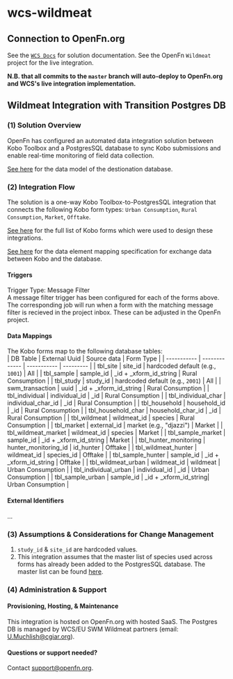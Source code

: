 # wcs-wildmeat


## Connection to OpenFn.org
See the [`WCS Docs`](https://openfn.github.io/wcs/wildmeat/) for solution documentation. See the OpenFn `Wildmeat` project for the live integration. 

**N.B. that all commits to the `master` branch will auto-deploy to OpenFn.org and WCS's live integration implementation.**

## Wildmeat Integration with Transition Postgres DB
### (1) Solution Overview
OpenFn has configured an automated data integration solution between Kobo Toolbox and a PostgresSQL database to sync Kobo submissions and enable real-time monitoring of field data collection.

[See here](https://drive.google.com/file/d/1H6x0S-b6BOqVKN41i99c7mVjyk_YACrT/view?usp=sharing) for the data model of the destionation database. 



### (2) Integration Flow
The solution is a one-way Kobo Toolbox-to-PostgresSQL integration that connects the following Kobo form types:
`Urban Consumption`,
`Rural Consumption`,
`Market`,
`Offtake`.

[See here](https://docs.google.com/spreadsheets/d/1qfniuXap7tyjf9sZZN1M1Hn7nzGfvs_twhcxzjRV8QQ/edit#gid=0) for the full list of Kobo forms which were used to design these integrations.

[See here](https://docs.google.com/spreadsheets/d/1qfniuXap7tyjf9sZZN1M1Hn7nzGfvs_twhcxzjRV8QQ/edit#gid=0) for the data element mapping specification for exchange data between Kobo and the database.


#### Triggers
Trigger Type: Message Filter  
A message filter trigger has been configured for each of the forms above. The corresponding job will run when a form with the matching message filter is recieved in the project inbox. These can be adjusted in the OpenFn project.

#### Data Mappings
The Kobo forms map to the following database tables:  
| DB Table    | External Uuid | Source data | Form Type |
| ----------- | ------------- | ----------- | --------- |
| tbl_site | site_id | hardcoded default (e.g., `1001`) | All |
| tbl_sample  | sample_id | _id + _xform_id_string | Rural Consumption |
| tbl_study | study_id | hardcoded default (e.g., `2001`) | All |
| swm_transaction | uuid | _id + _xform_id_string | Rural Consumption |
| tbl_individual | individual_id | _id | Rural Consumption |
| tbl_individual_char | individual_char_id | _id | Rural Consumption |
| tbl_household | household_id | _id | Rural Consumption |
| tbl_household_char | household_char_id | _id | Rural Consumption |
| tbl_wildmeat | wildmeat_id | species | Rural Consumption |
| tbl_market | external_id | market (e.g., "djazzi") | Market |
| tbl_wildmeat_market | wildmeat_id | species | Market |
| tbl_sample_market | sample_id | _id + _xform_id_string | Market |
| tbl_hunter_monitoring | hunter_monitoring_id | id_hunter | Offtake |
| tbl_wildmeat_hunter | wildmeat_id | species_id | Offtake |
| tbl_sample_hunter | sample_id | _id + _xform_id_string | Offtake |
| tbl_wildmeat_urban | wildmeat_id | wildmeat | Urban Consumption |
| tbl_individual_urban | individual_id | _id | Urban Consumption |
| tbl_sample_urban | sample_id | _id + _xform_id_string| Urban Consumption |


#### External Identifiers
...

### (3) Assumptions & Considerations for Change Management
1. `study_id` & `site_id` are hardcoded values.
2. This integration assumes that the master list of species used across forms has already been added to the PostgresSQL database. The master list can be found [here](https://docs.google.com/spreadsheets/d/1qfniuXap7tyjf9sZZN1M1Hn7nzGfvs_twhcxzjRV8QQ/edit#gid=1500079237).

### (4) Administration & Support
#### Provisioning, Hosting, & Maintenance
This integration is hosted on OpenFn.org with hosted SaaS. The Postgres DB is managed by WCS/EU SWM Wildmeat partners (email: U.Muchlish@cgiar.org).

####  Questions or support needed?
Contact support@openfn.org. 

